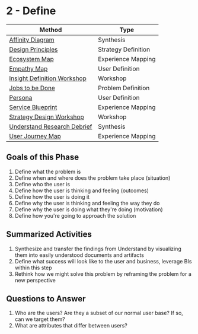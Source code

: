 # 2 - Define

Method | Type
-----|-----
[Affinity Diagram](affinity-diagram.md) | Synthesis
[Design Principles](design-principles.md) | Strategy Definition
[Ecosystem Map](ecosystem-map.md) | Experience Mapping
[Empathy Map](empathy-map.md) | User Definition
[Insight Definition Workshop](insight-definition-workshop.md) | Workshop
[Jobs to be Done](jobs-to-be-done.md) | Problem Definition
[Persona](persona.md) | User Definition
[Service Blueprint](service-blueprint.md) | Experience Mapping
[Strategy Design Workshop](strategy-design-workshop.md) | Workshop
[Understand Research Debrief](understand-research-debrief.md) | Synthesis
[User Journey Map](user-journey-map.md) | Experience Mapping





## Goals of this Phase
1. Define what the problem is
2. Define when and where does the problem take place (situation)
3. Define who the user is 
4. Define how the user is thinking and feeling (outcomes)
5. Define how the user is doing it
6. Define why the user is thinking and feeling the way they do
7. Define why the user is doing what they're doing (motivation)
8. Define how you're going to approach the solution


## Summarized Activities
1. Synthesize and transfer the findings from Understand by visualizing them  into easily understood documents and artifacts
2. Define what success will look like to the user and business, leverage BIs within this step
3. Rethink how we might solve this problem by reframing the problem for a new perspective


## Questions to Answer
1. Who are the users? Are they a subset of our normal user base? If so, can we target them?
2. What are attributes that differ between users?